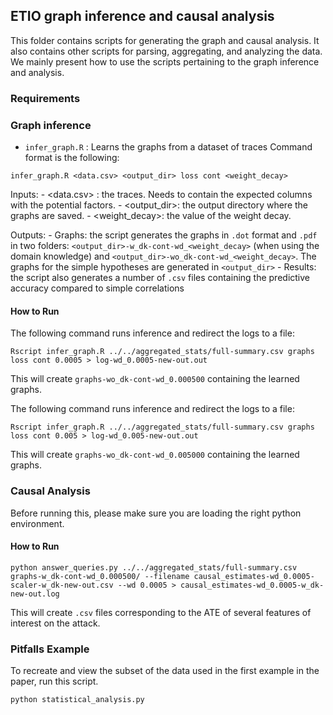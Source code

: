 ## ETIO graph inference and causal analysis

This folder contains scripts for generating the graph and causal analysis. It also contains other
scripts for parsing, aggregating, and analyzing the data.
We mainly present how to use the scripts pertaining to the graph inference and analysis.

### Requirements


### Graph inference

- `infer_graph.R` : Learns the graphs from a dataset of traces
Command format is the following:
```
infer_graph.R <data.csv> <output_dir> loss cont <weight_decay>
```
Inputs:
	- <data.csv> : the traces. Needs to contain the expected columns with the potential factors.
	- <output_dir>: the output directory where the graphs are saved.
	- <weight_decay>: the value of the weight decay.

Outputs:
	- Graphs: the script generates the graphs in `.dot` format and `.pdf` in two folders:
			`<output_dir>-w_dk-cont-wd_<weight_decay>` (when using the domain knowledge) and
			`<output_dir>-wo_dk-cont-wd_<weight_decay>`. The graphs for the simple hypotheses are
			generated in `<output_dir>`
	- Results: the script also generates a number of `.csv` files containing the predictive accuracy
			compared to simple correlations

#### How to Run

The following command runs inference and redirect the logs to a file:
```
Rscript infer_graph.R ../../aggregated_stats/full-summary.csv graphs loss cont 0.0005 > log-wd_0.0005-new-out.out
```
This will create `graphs-wo_dk-cont-wd_0.000500` containing the learned graphs.

The following command runs inference and redirect the logs to a file:
```
Rscript infer_graph.R ../../aggregated_stats/full-summary.csv graphs loss cont 0.005 > log-wd_0.005-new-out.out
```
This will create `graphs-wo_dk-cont-wd_0.005000` containing the learned graphs.

### Causal Analysis

Before running this, please make sure you are loading the right python environment.

#### How to Run
```
python answer_queries.py ../../aggregated_stats/full-summary.csv graphs-w_dk-cont-wd_0.000500/ --filename causal_estimates-wd_0.0005-scaler-w_dk-new-out.csv --wd 0.0005 > causal_estimates-wd_0.0005-w_dk-new-out.log
```
This will create `.csv` files corresponding to the ATE of several features of interest on the
attack.

### Pitfalls Example

To recreate and view the subset of the data used in the first example in the paper, run this script.

`python statistical_analysis.py`
